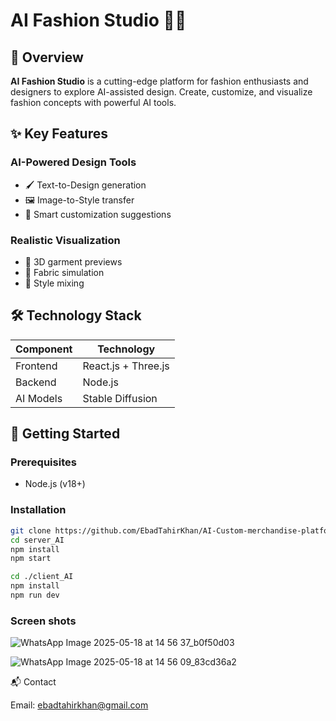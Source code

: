 # AI Fashion Studio 🎨✨

## 🌟 Overview
**AI Fashion Studio** is a cutting-edge platform for fashion enthusiasts and designers to explore AI-assisted design. Create, customize, and visualize fashion concepts with powerful AI tools.

## ✨ Key Features

### AI-Powered Design Tools
- 🖌️ Text-to-Design generation
- 🖼️ Image-to-Style transfer
- 🎨 Smart customization suggestions

### Realistic Visualization
- 👗 3D garment previews
- 🧵 Fabric simulation
- 🔀 Style mixing

## 🛠️ Technology Stack
| Component          | Technology                          |
|--------------------|-------------------------------------|
| Frontend           | React.js + Three.js                 |
| Backend            | Node.js                             |
| AI Models          | Stable Diffusion                   |

## 🚀 Getting Started

### Prerequisites
- Node.js (v18+)

### Installation
```bash
git clone https://github.com/EbadTahirKhan/AI-Custom-merchandise-platform.git
cd server_AI
npm install
npm start

cd ./client_AI
npm install
npm run dev

```
### Screen shots
![WhatsApp Image 2025-05-18 at 14 56 37_b0f50d03](https://github.com/user-attachments/assets/7cb115f4-52b8-489c-9f0c-fbe9d26abd90)

![WhatsApp Image 2025-05-18 at 14 56 09_83cd36a2](https://github.com/user-attachments/assets/82b464de-a342-4bdd-bc1e-2af97105e9a1)


📬 Contact

Email: ebadtahirkhan@gmail.com
